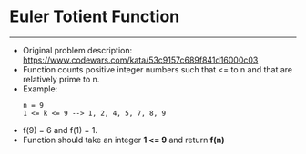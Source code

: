 # Euler Totient Function
***
* Original problem description: https://www.codewars.com/kata/53c9157c689f841d16000c03
* Function counts positive integer numbers such that <= to n and that
are relatively prime to n.
* Example:
    ```
    n = 9
    1 <= k <= 9 --> 1, 2, 4, 5, 7, 8, 9 
    ```
* f(9) = 6 and f(1) = 1.
* Function should take an integer **1 <= 9** and return **f(n)**
